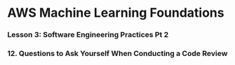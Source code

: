 # AWS Machine Learning Foundations 

### Lesson 3: Software Engineering Practices Pt 2

### 12. Questions to Ask Yourself When Conducting a Code Review 


